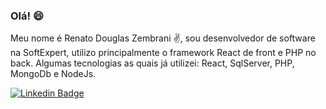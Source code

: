 ### Olá! :smile:

Meu nome é Renato Douglas Zembrani :v:, sou desenvolvedor de software na SoftExpert, utilizo principalmente o framework React de front e PHP no back.
Algumas tecnologias as quais já utilizei: React, SqlServer, PHP, MongoDb e NodeJs.

[![Linkedin Badge](https://img.shields.io/badge/-LinkedIn-blue?style=flat-square&logo=Linkedin&logoColor=white&link=https:https://www.linkedin.com/in/renato-douglas-zembrani-7306a1139/)](https://www.linkedin.com/in/renato-douglas-zembrani-7306a1139/)
